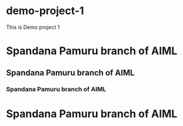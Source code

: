 # demo-project-1
This is Demo project 1
<h1> Spandana Pamuru branch of AIML</h1>
<h2> Spandana Pamuru branch of AIML</h2>
<h3> Spandana Pamuru branch of AIML</h3>
<h1> Spandana Pamuru branch of AIML</h1>
